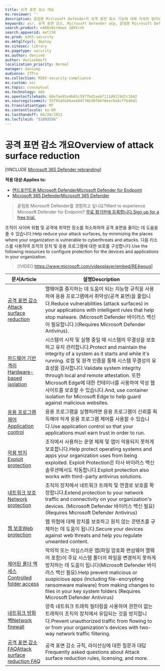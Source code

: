 ```yaml
---
title: 공격 표면 감소 개요
ms.reviewer: ''
description: 끝점용 Microsoft Defender의 공격 표면 축소 기능에 대해 자세히 알아보십시오.
keywords: asr, 공격 표면 감소, Microsoft Defender atp, 끝점용 Microsoft Defender, Microsoft Defender, 바이러스 백신, av, windows defender
search.product: eADQiWindows 10XVcnh
search.appverid: met150
ms.prod: m365-security
ms.mktglfcycl: deploy
ms.sitesec: library
ms.pagetype: security
ms.author: deniseb
author: denisebmsft
localization_priority: Normal
manager: dansimp
audience: ITPro
ms.collection: M365-security-compliance
ms.custom: asr
ms.topic: conceptual
ms.technology: mde
ms.openlocfilehash: 60efae91e4b65c5977bd2aebf111d9174d7c1042
ms.sourcegitcommit: 55791ddab9ae484f76b30f0470eec8a4cf7b46d1
ms.translationtype: MT
ms.contentlocale: ko-KR
ms.lasthandoff: 04/20/2021
ms.locfileid: "51893556"
---
```

# <a name="overview-of-attack-surface-reduction"></a><span data-ttu-id="f106f-104">공격 표면 감소 개요</span><span class="sxs-lookup"><span data-stu-id="f106f-104">Overview of attack surface reduction</span></span>

[!INCLUDE [Microsoft 365 Defender rebranding](../../includes/microsoft-defender.md)]

<span data-ttu-id="f106f-105">**적용 대상:**</span><span class="sxs-lookup"><span data-stu-id="f106f-105">**Applies to:**</span></span>
- [<span data-ttu-id="f106f-106">엔드포인트용 Microsoft Defender</span><span class="sxs-lookup"><span data-stu-id="f106f-106">Microsoft Defender for Endpoint</span></span>](https://go.microsoft.com/fwlink/p/?linkid=2154037)
- [<span data-ttu-id="f106f-107">Microsoft 365 Defender</span><span class="sxs-lookup"><span data-stu-id="f106f-107">Microsoft 365 Defender</span></span>](https://go.microsoft.com/fwlink/?linkid=2118804)

> <span data-ttu-id="f106f-108">끝점용 Microsoft Defender를 경험하고 싶나요?</span><span class="sxs-lookup"><span data-stu-id="f106f-108">Want to experience Microsoft Defender for Endpoint?</span></span> [<span data-ttu-id="f106f-109">무료 평가판에 등록합니다.</span><span class="sxs-lookup"><span data-stu-id="f106f-109">Sign up for a free trial.</span></span>](https://www.microsoft.com/microsoft-365/windows/microsoft-defender-atp?ocid=docs-wdatp-exposedapis-abovefoldlink)


<span data-ttu-id="f106f-110">조직이 사이버 위협 및 공격에 취약한 장소를 최소화하여 공격 표면을 줄이는 데 도움을 줄 수 있습니다.</span><span class="sxs-lookup"><span data-stu-id="f106f-110">Help reduce your attack surfaces, by minimizing the places where your organization is vulnerable to cyberthreats and attacks.</span></span> <span data-ttu-id="f106f-111">다음 리소스를 사용하여 조직의 장치 및 응용 프로그램에 대한 보호를 구성합니다.</span><span class="sxs-lookup"><span data-stu-id="f106f-111">Use the following resources to configure protection for the devices and applications in your organization.</span></span>


> [!VIDEO https://www.microsoft.com/videoplayer/embed/RE4woug]


<span data-ttu-id="f106f-112">문서</span><span class="sxs-lookup"><span data-stu-id="f106f-112">Article</span></span> | <span data-ttu-id="f106f-113">설명</span><span class="sxs-lookup"><span data-stu-id="f106f-113">Description</span></span>
-|-
[<span data-ttu-id="f106f-114">공격 표면 감소</span><span class="sxs-lookup"><span data-stu-id="f106f-114">Attack surface reduction</span></span>](./attack-surface-reduction.md) | <span data-ttu-id="f106f-115">맬웨어를 중지하는 데 도움이 되는 지능형 규칙을 사용하여 응용 프로그램에서 취약성(공격 표면)을 줄입니다.</span><span class="sxs-lookup"><span data-stu-id="f106f-115">Reduce vulnerabilities (attack surfaces) in your applications with intelligent rules that help stop malware.</span></span> <span data-ttu-id="f106f-116">(Microsoft Defender 바이러스 백신이 필요합니다.)</span><span class="sxs-lookup"><span data-stu-id="f106f-116">(Requires Microsoft Defender Antivirus).</span></span>
[<span data-ttu-id="f106f-117">하드웨어 기반 격리</span><span class="sxs-lookup"><span data-stu-id="f106f-117">Hardware-based isolation</span></span>](/windows/security/threat-protection/microsoft-defender-application-guard/md-app-guard-overview) | <span data-ttu-id="f106f-118">시스템의 시작 및 실행 중일 때 시스템의 무결성을 보호하고 유지 관리합니다.</span><span class="sxs-lookup"><span data-stu-id="f106f-118">Protect and maintain the integrity of a system as it starts and while it's running.</span></span> <span data-ttu-id="f106f-119">로컬 및 원격 인증을 통해 시스템 무결성의 유효성을 검사합니다.</span><span class="sxs-lookup"><span data-stu-id="f106f-119">Validate system integrity through local and remote attestation.</span></span> <span data-ttu-id="f106f-120">또한 Microsoft Edge에 대한 컨테이너를 사용하여 악성 웹 사이트를 보호할 수 있습니다.</span><span class="sxs-lookup"><span data-stu-id="f106f-120">And, use container isolation for Microsoft Edge to help guard against malicious websites.</span></span>
[<span data-ttu-id="f106f-121">응용 프로그램 제어</span><span class="sxs-lookup"><span data-stu-id="f106f-121">Application control</span></span>](/windows/security/threat-protection/windows-defender-application-control/windows-defender-application-control) | <span data-ttu-id="f106f-122">응용 프로그램을 실행하려면 응용 프로그램이 신뢰를 획득해야 하게 응용 프로그램 제어를 사용할 수 있습니다.</span><span class="sxs-lookup"><span data-stu-id="f106f-122">Use application control so that your applications must earn trust in order to run.</span></span>
[<span data-ttu-id="f106f-123">악용 방지</span><span class="sxs-lookup"><span data-stu-id="f106f-123">Exploit protection</span></span>](./exploit-protection.md) | <span data-ttu-id="f106f-124">조직에서 사용하는 운영 체제 및 앱이 악용되지 못하게 보호합니다.</span><span class="sxs-lookup"><span data-stu-id="f106f-124">Help protect operating systems and apps your organization uses from being exploited.</span></span> <span data-ttu-id="f106f-125">Exploit Protection은 타사 바이러스 백신 솔루션에서도 작동합니다.</span><span class="sxs-lookup"><span data-stu-id="f106f-125">Exploit protection also works with third-party antivirus solutions.</span></span>
[<span data-ttu-id="f106f-126">네트워크 보호</span><span class="sxs-lookup"><span data-stu-id="f106f-126">Network protection</span></span>](./network-protection.md) | <span data-ttu-id="f106f-127">조직의 장치에서 네트워크 트래픽 및 연결로 보호를 확장합니다.</span><span class="sxs-lookup"><span data-stu-id="f106f-127">Extend protection to your network traffic and connectivity on your organization's devices.</span></span> <span data-ttu-id="f106f-128">(Microsoft Defender 바이러스 백신 필요)</span><span class="sxs-lookup"><span data-stu-id="f106f-128">(Requires Microsoft Defender Antivirus)</span></span>
[<span data-ttu-id="f106f-129">웹 보호</span><span class="sxs-lookup"><span data-stu-id="f106f-129">Web protection</span></span>](./web-protection-overview.md) | <span data-ttu-id="f106f-130">웹 위협에 대해 장치를 보호하고 원치 않는 콘텐츠를 규제하는 데 도움이 됩니다.</span><span class="sxs-lookup"><span data-stu-id="f106f-130">Secure your devices against web threats and help you regulate unwanted content.</span></span>
[<span data-ttu-id="f106f-131">제어된 폴더 액세스</span><span class="sxs-lookup"><span data-stu-id="f106f-131">Controlled folder access</span></span>](./controlled-folders.md) | <span data-ttu-id="f106f-132">악의적 또는 의심스러운 앱(파일 암호화 랜섬웨어 맬웨어 포함)이 주요 시스템 폴더의 파일을 변경하지 못하게 방지하는 데 도움이 됩니다(Microsoft Defender 바이러스 백신 필요).</span><span class="sxs-lookup"><span data-stu-id="f106f-132">Help prevent malicious or suspicious apps (including file-encrypting ransomware malware) from making changes to files in your key system folders (Requires Microsoft Defender Antivirus)</span></span>
[<span data-ttu-id="f106f-133">네트워크 방화벽</span><span class="sxs-lookup"><span data-stu-id="f106f-133">Network firewall</span></span>](/windows/security/threat-protection/windows-firewall/windows-firewall-with-advanced-security) | <span data-ttu-id="f106f-134">양측 네트워크 트래픽 필터링을 사용하여 권한이 없는 트래픽이 조직의 장치에서 유입되는 것을 방지합니다.</span><span class="sxs-lookup"><span data-stu-id="f106f-134">Prevent unauthorized traffic from flowing to or from your organization's devices with two-way network traffic filtering.</span></span>
[<span data-ttu-id="f106f-135">공격 표면 감소 FAQ</span><span class="sxs-lookup"><span data-stu-id="f106f-135">Attack surface reduction FAQ</span></span>](./attack-surface-reduction-faq.md) | <span data-ttu-id="f106f-136">공격 표면 감소 규칙, 라이선싱에 대한 질문과 대답</span><span class="sxs-lookup"><span data-stu-id="f106f-136">Frequently asked questions about Attack surface reduction rules, licensing, and more.</span></span>
